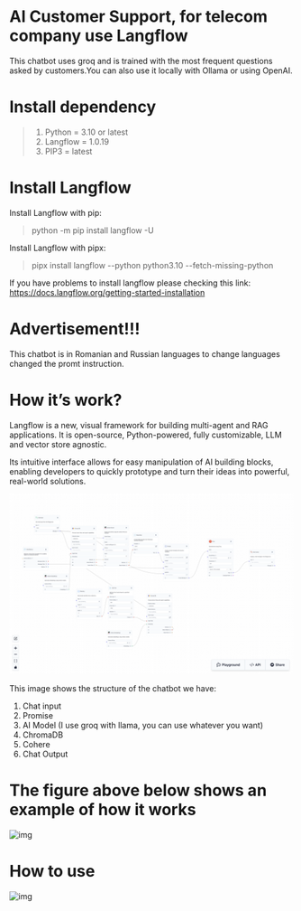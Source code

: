 # AI Customer Support, for telecom company use Langflow
This chatbot uses groq and is trained with the most frequent questions asked by customers.You can also use it locally with Ollama or using OpenAI.
# Install dependency
>1. Python = 3.10 or latest
>2. Langflow = 1.0.19
>3. PIP3 = latest

# Install Langflow
Install Langflow with pip:
>python -m pip install langflow -U

Install Langflow with pipx:
>pipx install langflow --python python3.10 --fetch-missing-python

If you have problems to install langflow please checking this link: https://docs.langflow.org/getting-started-installation

# Advertisement!!!
This chatbot is in Romanian and Russian languages to change languages changed the promt instruction.

# How it’s work?
Langflow is a new, visual framework for building multi-agent and RAG applications. It is open-source, Python-powered, fully customizable, LLM and vector store agnostic.

Its intuitive interface allows for easy manipulation of AI building blocks, enabling developers to quickly prototype and turn their ideas into powerful, real-world solutions.

![img](Img/img1.png)

This image shows the structure of the chatbot
we have:
1. Chat input
2. Promise
3. AI Model (I use groq with llama, you can use whatever you want)
4. ChromaDB
5. Cohere
6. Chat Output 

# The figure above below shows an example of how it works
![img](Img/ezgif.com-optimize.gif)


# How to use
![img](Img/ezgif.com-optimize.gif)


